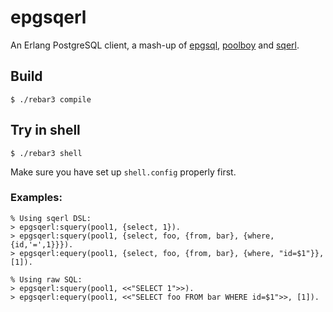 # epgsqerl

An Erlang PostgreSQL client, a mash-up of [epgsql](https://github.com/epgsql/epgsql), [poolboy](https://github.com/devinus/poolboy) and [sqerl](https://github.com/devinus/sqerl).

## Build

    $ ./rebar3 compile

## Try in shell

    $ ./rebar3 shell

Make sure you have set up `shell.config` properly first.

### Examples:

    % Using sqerl DSL:
    > epgsqerl:squery(pool1, {select, 1}).
    > epgsqerl:squery(pool1, {select, foo, {from, bar}, {where, {id,'=',1}}}).
    > epgsqerl:equery(pool1, {select, foo, {from, bar}, {where, "id=$1"}}, [1]).

    % Using raw SQL:
    > epgsqerl:squery(pool1, <<"SELECT 1">>).
    > epgsqerl:equery(pool1, <<"SELECT foo FROM bar WHERE id=$1">>, [1]).
